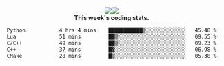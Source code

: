 <div align="center" style="display: flex; justify-content: center; align-items: center; height: auto;">
  <div style="display: flex; align-items: center;">
    <img src="https://github-readme-streak-stats.herokuapp.com/?user=innerviewer&theme=black-ice&hide_border=true&stroke=0000&background=0D1117&ring=0080FF&fire=0080FF&currStreakLabel=0080FF" style="height: auto;" />
  </div>
  <div>
    <img src="https://github-readme-stats-one-bice.vercel.app/api/top-langs/?username=innerviewer&role=OWNER,ORGANIZATION_MEMBER,COLLABORATOR&show_icons=true&count_private=true&hide_border=true&title_color=0080FF&icon_color=ffffff&text_color=c9d1d9&bg_color=0d1117" style="height: auto;" />
  </div>
</div>


<div align="center"><b>This week's coding stats.</b>
<!--START_SECTION:waka-->

```txt
Python           4 hrs 4 mins    ███████████▒░░░░░░░░░░░░░   45.48 %
Lua              51 mins         ██▒░░░░░░░░░░░░░░░░░░░░░░   09.55 %
C/C++            49 mins         ██▒░░░░░░░░░░░░░░░░░░░░░░   09.23 %
C++              37 mins         █▓░░░░░░░░░░░░░░░░░░░░░░░   06.98 %
CMake            28 mins         █▒░░░░░░░░░░░░░░░░░░░░░░░   05.38 %
```

<!--END_SECTION:waka-->
</div>
